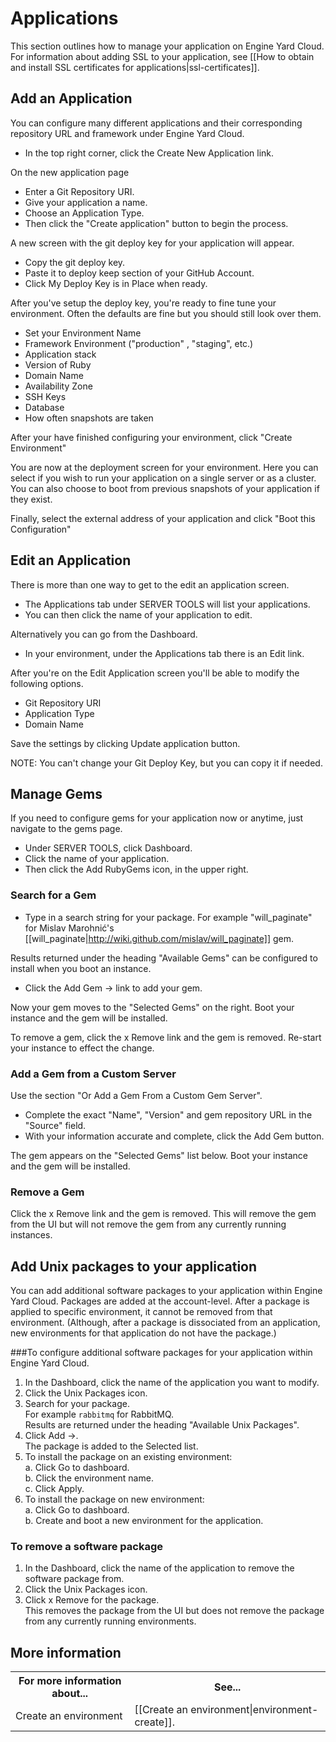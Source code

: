 # Applications

This section outlines how to manage your application on Engine Yard Cloud. 
For information about adding SSL to your application, see [[How to obtain and install SSL certificates for applications|ssl-certificates]].

## Add an Application

You can configure many different applications and their corresponding repository URL and framework under Engine Yard Cloud.

  - In the top right corner, click the Create New Application link.

On the new application page

  - Enter a Git Repository URI.
  - Give your application a name.
  - Choose an Application Type.
  - Then click the "Create application" button to begin the process.

A new screen with the git deploy key for your application will appear.

  - Copy the git deploy key.
  - Paste it to deploy keep section of your GitHub Account.
  - Click My Deploy Key is in Place when ready.

After you've setup the deploy key, you're ready to fine tune your environment. Often the defaults are fine but you should still look over them. 

  * Set your Environment Name 
  * Framework Environment ("production" , "staging", etc.)
  * Application stack
  * Version of Ruby
  * Domain Name 
  * Availability Zone
  * SSH Keys
  * Database
  * How often snapshots are taken

After your have finished configuring your environment, click "Create Environment" 

You are now at the deployment screen for your environment. Here you can select if you wish to run your application on a single server or as a cluster. You can also choose to boot from previous snapshots of your application if they exist.

Finally, select the external address of your application and click "Boot this Configuration"


## Edit an Application

There is more than one way to get to the edit an application screen.

  * The Applications tab under SERVER TOOLS will list your applications.
  * You can then click the name of your application to edit.

Alternatively you can go from the Dashboard.

  * In your environment, under the Applications tab there is an Edit link.

After you're on the Edit Application screen you'll be able to modify the following options.

  * Git Repository URI
  * Application Type
  * Domain Name

Save the settings by clicking Update application button.

NOTE: You can't change your Git Deploy Key, but you can copy it if needed.



## Manage Gems

If you need to configure gems for your application now or anytime, just navigate to the gems page.

  - Under SERVER TOOLS, click Dashboard.
  - Click the name of your application.
  - Then click the Add RubyGems icon, in the upper right.


### Search for a Gem


  * Type in a search string for your package. For example "will_paginate" for Mislav Marohnić's [[will_paginate|http://wiki.github.com/mislav/will_paginate]] gem.

Results returned under the heading "Available Gems" can be configured to install when you boot an instance.

  * Click the Add Gem -> link to add your gem.

Now your gem moves to the "Selected Gems" on the right. Boot your instance and the gem will be installed.

To remove a gem, click the x Remove link and the gem is removed. Re-start your instance to effect the change.

### Add a Gem from a Custom Server


Use the section "Or Add a Gem From a Custom Gem Server".

  - Complete the exact "Name", "Version" and gem repository URL in the "Source" field.
  - With your information accurate and complete, click the Add Gem button.

The gem appears on the "Selected Gems" list below. Boot your instance and the gem will be installed.

### Remove a Gem

Click the x Remove link and the gem is removed.  This will remove the gem from the UI but will not remove the gem from any currently running instances.


## Add Unix packages to your application

You can add additional software packages to your application within Engine Yard Cloud. Packages are added at the account-level. After a package is applied to specific environment, it cannot be removed from that environment. (Although, after a package is dissociated from an application, new environments for that application do not have the package.)

###To configure additional software packages for your application within Engine Yard Cloud.

1. In the Dashboard, click the name of the application you want to modify.  
2. Click the Unix Packages icon.
3. Search for your package.  
    For example `rabbitmq` for RabbitMQ.  
    Results are returned under the heading "Available Unix Packages".
4. Click Add ->.  
    The package is added to the Selected list.  
5. To install the package on an existing environment:  
    a. Click Go to dashboard.  
    b. Click the environment name.  
    c. Click Apply.  
6. To install the package on new environment:  
	a. Click Go to dashboard.  
	b. Create and boot a new environment for the application.  

### To remove a software package

1. In the Dashboard, click the name of the application to remove the software package from.  
2. Click the Unix Packages icon.
3. Click x Remove for the package.  
   This removes the package from the UI but does not remove the package from any currently running environments.


<h2 id="topic5"> More information</h2>

<table>
	  <tr>
	    <th>For more information about...</th><th>See...</th>
	  </tr>
	  <tr>
	    <td>Create an environment </td><td>[[Create an environment|environment-create]].</td>
	  </tr>
</table>

